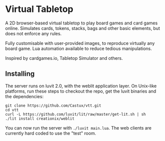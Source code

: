 # Virtual Tabletop

A 2D browser-based virtual tabletop to play board games and card games online. Simulates cards, tokens, stacks, bags and other basic elements, but does not enforce any rules.

Fully customisable with user-provided images, to reproduce virtually any board game. Lua automation available to reduce tedious manipulations.

Inspired by cardgames.io, Tabletop Simulator and others.

## Installing

The server runs on luvit 2.0, with the weblit application layer. On Unix-like platforms, run these steps to checkout the repo, get the luvit binaries and the dependencies:

```
git clone https://github.com/Castux/vtt.git
cd vtt
curl -L https://github.com/luvit/lit/raw/master/get-lit.sh | sh
./lit install creationix/weblit
```

You can now run the server with `./luvit main.lua`. The web clients are currently hard coded to use the "test" room.
